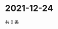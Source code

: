 # 2021-12-24

共 0 条

<!-- BEGIN WEIBO -->
<!-- 最后更新时间 Fri Dec 24 2021 09:51:26 GMT+0800 (China Standard Time) -->

<!-- END WEIBO -->
